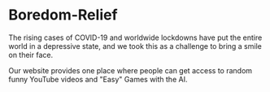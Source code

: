 # Boredom-Relief

The rising cases of COVID-19 and worldwide lockdowns have put the entire world in a depressive state, and we took this as a challenge to bring a smile on their face.

Our website provides one place where people can get access to random funny YouTube videos and "Easy" Games with the AI. 
